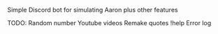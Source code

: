 Simple Discord bot for simulating Aaron plus other features

TODO:
Random number
Youtube videos
Remake quotes
!help
Error log